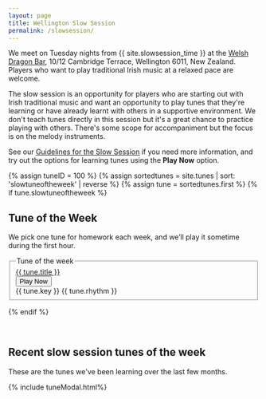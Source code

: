 ```yaml
---
layout: page
title: Wellington Slow Session
permalink: /slowsession/
---
```


We meet on Tuesday nights from {{ site.slowsession_time }} at the <a href="/dragon/">
Welsh Dragon Bar</a>, 10/12 Cambridge Terrace, Wellington 6011, New Zealand.
Players who want to play traditional Irish music at a relaxed pace are welcome.

The slow session is an opportunity for players who are starting out with Irish
traditional music and want an opportunity to play tunes that they're learning
or have already learnt with others in a supportive environment.
We don't teach tunes directly in this session but it's a great chance to practice
playing with others. There's some scope for accompaniment but the focus is on the
melody instruments.

See our <a href="/slowguidelines/">Guidelines for the Slow Session</a> if you need more information, and try out the options for learning tunes using the <b>Play Now</b> option.

{% assign tuneID = 100 %}
{% assign sortedtunes = site.tunes | sort: 'slowtuneoftheweek' | reverse %}
{% assign tune = sortedtunes.first %}
{% if tune.slowtuneoftheweek %}

## Tune of the Week

We pick one tune for homework each week, and we’ll play it sometime during the first hour.

<fieldset class="fieldset-auto-width">
<legend>Tune of the week</legend>
<div class="row">
    <div class="small-5 columns">
        <span title="Go to Tunepage">
            <a href="{{ tune.url }}">{{ tune.title }}</a>
        </span>
    </div>
    <div class="small-3 columns">
        <input class="filterButton" type="button" onclick="changeTune({{ tuneID }});" value="Play Now" />
    </div>
    <div class="small-3 columns">
        {{ tune.key }} {{ tune.rhythm }}
    </div>
</div>
</fieldset>

<div class="row"></div>

<script>
tuneOfTheWeek = {
    "{{ tuneID }}": {
        "title": "{{ tune.title | xml_escape }}",
        "tuneID": "{{ tuneID }}",
        "key": "{{ tune.key | xml_escape }}",
        "rhythm": "{{ tune.rhythm | xml_escape }}",
        "url": "{{ tune.url | xml_escape }}",
        "mp3": "{{ site.mp3_host | append: tune.mp3_file | xml_escape }}",
        "mp3_source": "{{ tune.mp3_source | strip_html | xml_escape }}",
        "repeats": "{{ tune.repeats }}",
        "parts": "{{ tune.parts }}",
        "abc": {{ tune.abc | jsonify }}
    },
};

</script>

{% endif %}

<br />

## Recent slow session tunes of the week

These are the <span id="tunesCount"></span> tunes we've been learning over the last few months.

<div class="tableParent">
  <div class="tableChild tunesTable" id="tunesTable"></div>
  <div class="tableChild tableSlider" id="tableSlider"></div>
</div>

<script>
window.store = {
{% assign sortedtunes = site.tunes | sort: 'slowtuneoftheweek' | reverse %}
{% assign tune_count = 0 %}
{% assign tuneID = 200 %}
{% for tune in sortedtunes %}
    {% if tune_count > 0 %}
        "{{ tuneID }}": {
            "title": "{{ tune.title | xml_escape }}",
            "tuneID": "{{ tuneID }}",
            "key": "{{ tune.key | xml_escape }}",
            "rhythm": "{{ tune.rhythm | xml_escape }}",
            "url": "{{ tune.url | xml_escape }}",
            "mp3": "{{ site.mp3_host | append: tune.mp3_file | xml_escape }}",
            "mp3_source": "{{ tune.mp3_source | strip_html | xml_escape }}",
            "repeats": "{{ tune.repeats }}",
            "parts": "{{ tune.parts }}",
            "abc": {{ tune.abc | jsonify }}
        }{% if tune_count <= 19 %},{% else %}{% break %}{% endif %}
    {% endif %}
    {% assign tune_count = tune_count | plus: 1 %}
    {% assign tuneID = tuneID | plus: 1 %}
{% endfor %}
};

// Add tune of the week into the window.store
$.extend(window.store, tuneOfTheWeek);
</script>

<script src="{{ site.js_host }}/js/build_table_tunes_archive.js"></script>

{% include tuneModal.html%}

<script>
$(document).ready(function() {
    audioPlayer.innerHTML = createAudioPlayer();

    $("#tunes").tablesorter({headers: { 0:{sorter: 'ignoreArticles'}, 1:{sorter: false}}});

    createArchiveSlider('tableSlider');
    console.log('tableSlider');
    document.getElementById("tunes").addEventListener("scroll", scroll_indicator);
});
</script>

